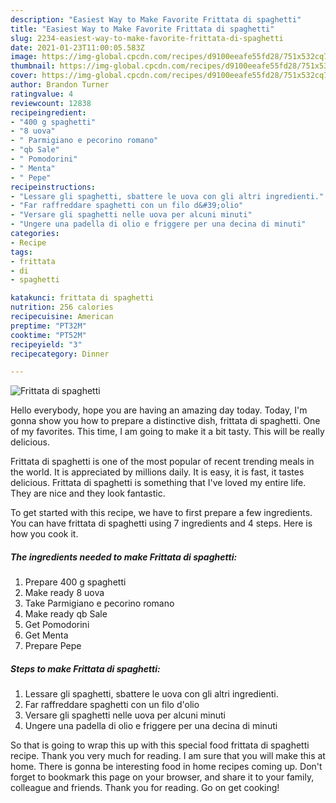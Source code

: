 ```yaml
---
description: "Easiest Way to Make Favorite Frittata di spaghetti"
title: "Easiest Way to Make Favorite Frittata di spaghetti"
slug: 2234-easiest-way-to-make-favorite-frittata-di-spaghetti
date: 2021-01-23T11:00:05.583Z
image: https://img-global.cpcdn.com/recipes/d9100eeafe55fd28/751x532cq70/frittata-di-spaghetti-recipe-main-photo.jpg
thumbnail: https://img-global.cpcdn.com/recipes/d9100eeafe55fd28/751x532cq70/frittata-di-spaghetti-recipe-main-photo.jpg
cover: https://img-global.cpcdn.com/recipes/d9100eeafe55fd28/751x532cq70/frittata-di-spaghetti-recipe-main-photo.jpg
author: Brandon Turner
ratingvalue: 4
reviewcount: 12838
recipeingredient:
- "400 g spaghetti"
- "8 uova"
- " Parmigiano e pecorino romano"
- "qb Sale"
- " Pomodorini"
- " Menta"
- " Pepe"
recipeinstructions:
- "Lessare gli spaghetti, sbattere le uova con gli altri ingredienti."
- "Far raffreddare spaghetti con un filo d&#39;olio"
- "Versare gli spaghetti nelle uova per alcuni minuti"
- "Ungere una padella di olio e friggere per una decina di minuti"
categories:
- Recipe
tags:
- frittata
- di
- spaghetti

katakunci: frittata di spaghetti 
nutrition: 256 calories
recipecuisine: American
preptime: "PT32M"
cooktime: "PT52M"
recipeyield: "3"
recipecategory: Dinner

---
```



![Frittata di spaghetti](https://img-global.cpcdn.com/recipes/d9100eeafe55fd28/751x532cq70/frittata-di-spaghetti-recipe-main-photo.jpg)

Hello everybody, hope you are having an amazing day today. Today, I'm gonna show you how to prepare a distinctive dish, frittata di spaghetti. One of my favorites. This time, I am going to make it a bit tasty. This will be really delicious.



Frittata di spaghetti is one of the most popular of recent trending meals in the world. It is appreciated by millions daily. It is easy, it is fast, it tastes delicious. Frittata di spaghetti is something that I've loved my entire life. They are nice and they look fantastic.


To get started with this recipe, we have to first prepare a few ingredients. You can have frittata di spaghetti using 7 ingredients and 4 steps. Here is how you cook it.

<!--inarticleads1-->

##### The ingredients needed to make Frittata di spaghetti:

1. Prepare 400 g spaghetti
1. Make ready 8 uova
1. Take  Parmigiano e pecorino romano
1. Make ready qb Sale
1. Get  Pomodorini
1. Get  Menta
1. Prepare  Pepe




<!--inarticleads2-->

##### Steps to make Frittata di spaghetti:

1. Lessare gli spaghetti, sbattere le uova con gli altri ingredienti.
1. Far raffreddare spaghetti con un filo d&#39;olio
1. Versare gli spaghetti nelle uova per alcuni minuti
1. Ungere una padella di olio e friggere per una decina di minuti




So that is going to wrap this up with this special food frittata di spaghetti recipe. Thank you very much for reading. I am sure that you will make this at home. There is gonna be interesting food in home recipes coming up. Don't forget to bookmark this page on your browser, and share it to your family, colleague and friends. Thank you for reading. Go on get cooking!
